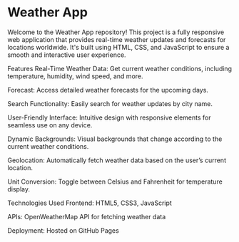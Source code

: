 # Weather App
Welcome to the Weather App repository! This project is a fully responsive web application that provides real-time weather updates and forecasts for locations worldwide. It's built using HTML, CSS, and JavaScript to ensure a smooth and interactive user experience.

Features
Real-Time Weather Data: Get current weather conditions, including temperature, humidity, wind speed, and more.

Forecast: Access detailed weather forecasts for the upcoming days.

Search Functionality: Easily search for weather updates by city name.

User-Friendly Interface: Intuitive design with responsive elements for seamless use on any device.

Dynamic Backgrounds: Visual backgrounds that change according to the current weather conditions.

Geolocation: Automatically fetch weather data based on the user’s current location.

Unit Conversion: Toggle between Celsius and Fahrenheit for temperature display.

Technologies Used
Frontend: HTML5, CSS3, JavaScript

APIs: OpenWeatherMap API for fetching weather data

Deployment: Hosted on GitHub Pages
